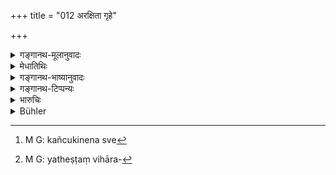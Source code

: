 +++
title = "012 अरक्षिता गृहे"

+++

<details><summary>गङ्गानथ-मूलानुवादः</summary>

Women confined in the house under trusted servants are not well guarded; really well guarded are those who guard themselves by themselves.—(12)
</details>

<details><summary>मेधातिथिः</summary>

आप्तं प्राप्तं काले तं कुर्वन्त्य् **आप्तकारिणो** ऽवधानवन्त उच्यन्ते शुद्धान्ताधिकारिणः कञ्चुकिनः । तैः स्वे[^३६] गृहे रुद्धाश् चास्वतन्त्रीकृता यथेष्टविहारनिषेधेन[^३७] रक्ष्यमाणा न रक्षिता भवन्ति । किं त्व् **आत्मनात्मानं** रक्षन्ति । ताः कथं रक्षन्ति । यद्य् एतेषु कर्येषु नियुज्यन्ते । उक्तोपायप्रशंसा नोपायान्तरनिषेधः ॥ ९.१२ ॥


[^३७]:
     M G: yatheṣṭaṃ vihāra-


[^३६]:
     M G: kañcukinena sve
</details>

<details><summary>गङ्गानथ-भाष्यानुवादः</summary>

‘*Trusted servants*’—Those who would act in the right manner at the right moment; *i.e*., persons ever on the alert; and hence considered fit for being employed in the harem, as chamberlains.

Women who are ‘*confined*’—not allowed to go about freely—in the house under such men, are not really well-guarded; but those are ‘*who guard themselves by themselves*.’

And how are they to guard themselves?

Just when they are employed as above.

This verse is meant to be a praise of the method laid down in the preceding verse, and it does not exclude other methods.—(12)
</details>

<details><summary>गङ्गानथ-टिप्पन्यः</summary>

This verse is quoted in *Vivādaratnākara* (p. 416), which explains
‘*āptakāribhiḥ*’ as ‘trustworthy and alert.’
</details>

<details><summary>भारुचिः</summary>

अनन्तरश्लोकोतेन चोपायेनैता **आत्मानम् आत्मना** रक्षन्ति तस्मात् तत्स्तुतिपरम् एवेदम् । न तु गृहोपरोधाप्तपुरुषोपग्रहलक्षणयोस् स्त्रीरकषणहेत्वोर् अयं प्रतिषेधः, सामर्थ्यात् प्रकरणाच् चेति । अथ वा नारीसंदूषणपरिवर्जनस्तुतिपरम् एतत्, **आत्मानम् आत्मना यास् तु रक्षेयुस् ताः सुरक्षिता** इति । यतस् तत्परिवर्जनार्थं तानि दर्शयति ॥ ९.१२ ॥
</details>

<details><summary>Bühler</summary>

012	Women, confined in the house under trustworthy and obedient servants, are not (well) guarded; but those who of their own accord keep guard over themselves, are well guarded.
</details>
